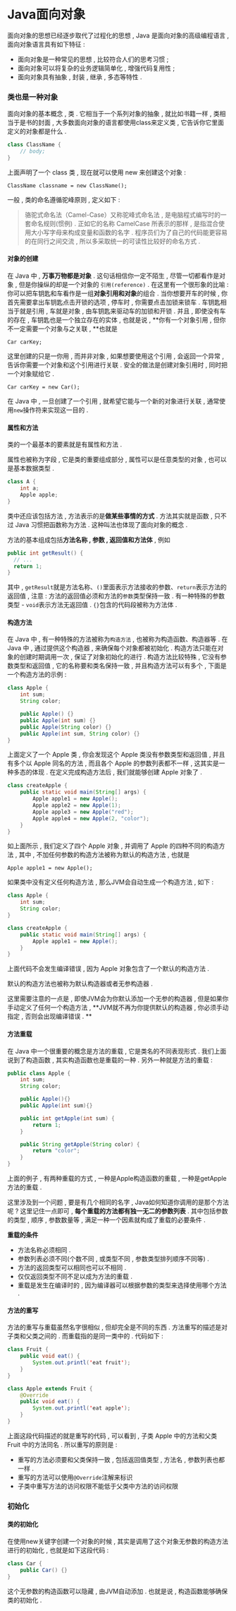 # Java面向对象

面向对象的思想已经逐步取代了过程化的思想 , Java 是面向对象的高级编程语言 , 面向对象语言具有如下特征 :

* 面向对象是一种常见的思想 , 比较符合人们的思考习惯 ; 
* 面向对象可以将复杂的业务逻辑简单化 , 增强代码复用性 ; 
* 面向对象具有抽象 , 封装 , 继承 , 多态等特性 . 

### 类也是一种对象

面向对象的基本概念 , 类 . 它相当于一个系列对象的抽象 , 就比如书籍一样 , 类相当于是书的封面 , 大多数面向对象的语言都使用class来定义类 , 它告诉你它里面定义的对象都是什么 .

```java
class ClassName {
    // body;
}
```

上面声明了一个 class 类 , 现在就可以使用 new 来创建这个对象 :

```
ClassName classname = new ClassName();
```

一般 , 类的命名遵循驼峰原则 , 定义如下 :

> 骆驼式命名法（Camel-Case）又称驼峰式命名法 , 是电脑程式编写时的一套命名规则\(惯例\) . 正如它的名称 CamelCase 所表示的那样 , 是指混合使用大小写字母来构成变量和函数的名字 . 程序员们为了自己的代码能更容易的在同行之间交流 , 所以多采取统一的可读性比较好的命名方式 .

#### 对象的创建

在 Java 中 , **万事万物都是对象** . 这句话相信你一定不陌生 , 尽管一切都看作是对象 , 但是你操纵的却是一个对象的 `引用(reference)` . 在这里有一个很形象的比喻 : 你可以把车钥匙和车看作是一组**对象引用和对象**的组合 . 当你想要开车的时候 , 你首先需要拿出车钥匙点击开锁的选项 , 停车时 , 你需要点击加锁来锁车 . 车钥匙相当于就是引用 , 车就是对象 , 由车钥匙来驱动车的加锁和开锁 . 并且 , 即使没有车的存在 , 车钥匙也是一个独立存在的实体 , 也就是说 , **你有一个对象引用 , 但你不一定需要一个对象与之关联 , **也就是

```
Car carKey;
```

这里创建的只是一你用 , 而并非对象 , 如果想要使用这个引用 , 会返回一个异常 , 告诉你需要一个对象和这个引用进行关联 . 安全的做法是创建对象引用时 , 同时把一个对象赋给它 .

```
Car carKey = new Car();
```

在 Java 中 , 一旦创建了一个引用 , 就希望它能与一个新的对象进行关联 , 通常使用`new`操作符来实现这一目的 .

#### 属性和方法

类的一个最基本的要素就是有属性和方法 .

属性也被称为字段 , 它是类的重要组成部分 , 属性可以是任意类型的对象 , 也可以是基本数据类型 .

```java
class A {
    int a;
    Apple apple;
}
```

类中还应该包括方法 , 方法表示的是**做某些事情的方式** . 方法其实就是函数 , 只不过 Java 习惯把函数称为方法 . 这种叫法也体现了面向对象的概念 .

方法的基本组成包括**方法名称 , 参数 , 返回值和方法体** , 例如

```java
public int getResult() {
  // ...
  return 1;
}
```

其中 , `getResult`就是方法名称、`()`里面表示方法接收的参数、`return`表示方法的返回值 , 注意 : 方法的返回值必须和方法的`参数`类型保持一致 . 有一种特殊的参数类型 - `void`表示方法无返回值 . `{}`包含的代码段被称为方法体 .

#### 构造方法

在 Java 中 , 有一种特殊的方法被称为`构造方法` , 也被称为构造函数、构造器等 . 在 Java 中 , 通过提供这个构造器 , 来确保每个对象都被初始化 . 构造方法只能在对象的创建时期调用一次 , 保证了对象初始化的进行 . 构造方法比较特殊 , 它没有参数类型和返回值 , 它的名称要和类名保持一致 , 并且构造方法可以有多个 , 下面是一个构造方法的示例 :

```java
class Apple {
    int sum;
    String color;

    public Apple() {}
    public Apple(int sum) {}
    public Apple(String color) {}
    public Apple(int sum, String color) {}
}
```

上面定义了一个 Apple 类 , 你会发现这个 Apple 类没有参数类型和返回值 , 并且有多个以 Apple 同名的方法 , 而且各个 Apple 的参数列表都不一样 , 这其实是一种多态的体现 . 在定义完成构造方法后 , 我们就能够创建 Apple 对象了 .

```java
class createApple {
    public static void main(String[] args) {
        Apple apple1 = new Apple();
        Apple apple2 = new Apple(1);
        Apple apple3 = new Apple("red");
        Apple apple4 = new Apple(2, "color");
    }
}
```

如上面所示 , 我们定义了四个 Apple 对象 , 并调用了 Apple 的四种不同的构造方法 , 其中 , 不加任何参数的构造方法被称为默认的构造方法 , 也就是

```
Apple apple1 = new Apple();
```

如果类中没有定义任何构造方法 , 那么JVM会自动生成一个构造方法 , 如下 :

```java
class Apple {
    int sum;
    String color;
}

class createApple {
    public static void main(String[] args) {
        Apple apple1 = new Apple();
    }
}
```

上面代码不会发生编译错误 , 因为 Apple 对象包含了一个默认的构造方法 .

默认的构造方法也被称为默认构造器或者无参构造器 .

这里需要注意的一点是 , 即使JVM会为你默认添加一个无参的构造器 , 但是如果你手动定义了任何一个构造方法 , **JVM就不再为你提供默认的构造器 , 你必须手动指定 , 否则会出现编译错误 . **

#### 方法重载

在 Java 中一个很重要的概念是方法的重载 , 它是类名的不同表现形式 . 我们上面说到了构造函数 , 其实构造函数也是重载的一种 . 另外一种就是方法的重载 :

```java
public class Apple {
    int sum;
    String color;

    public Apple(){}
    public Apple(int sum){}

    public int getApple(int sum) {
        return 1;
    }

    public String getApple(String color) {
        return "color";
    }
}
```

上面的例子 , 有两种重载的方式 , 一种是Apple构造函数的重载 , 一种是getApple方法的重载 .

这里涉及到一个问题 , 要是有几个相同的名字 , Java如何知道你调用的是那个方法呢 ? 这里记住一点即可 , **每个重载的方法都有独一无二的参数列表** . 其中包括参数的类型 , 顺序 , 参数数量等 , 满足一种一个因素就构成了重载的必要条件 .

**重载的条件**

* 方法名称必须相同 . 
* 参数列表必须不同\(个数不同 , 或类型不同 , 参数类型排列顺序不同等\) . 
* 方法的返回类型可以相同也可以不相同 . 
* 仅仅返回类型不同不足以成为方法的重载 . 
* 重载是发生在编译时的 , 因为编译器可以根据参数的类型来选择使用哪个方法 . 

#### 方法的重写

方法的重写与重载虽然名字很相似 , 但却完全是不同的东西 . 方法重写的描述是对子类和父类之间的 . 而重载指的是同一类中的 . 代码如下 :

```java
class Fruit {
    public void eat() {
        System.out.printl('eat fruit');
    }
}

class Apple extends Fruit {
    @Override
    public void eat() {
        System.out.printl('eat apple');
    }
}
```

上面这段代码描述的就是重写的代码 , 可以看到 , 子类 Apple 中的方法和父类 Fruit 中的方法同名 . 所以重写的原则是 :

* 重写的方法必须要和父类保持一致 , 包括返回值类型 , 方法名 , 参数列表也都一样 . 
* 重写的方法可以使用`@Override`注解来标识 
* 子类中重写方法的访问权限不能低于父类中方法的访问权限

### 初始化

#### 类的初始化

在使用new关键字创建一个对象的时候 , 其实是调用了这个对象无参数的构造方法进行的初始化 , 也就是如下这段代码 :

```java
class Car {
    public Car() {}
}
```

这个无参数的构造函数可以隐藏 , 由JVM自动添加 . 也就是说 , 构造函数能够确保类的初始化 . 

